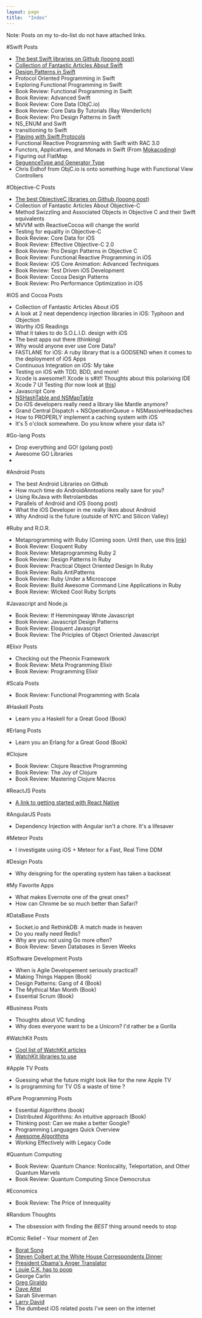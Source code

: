 ```yaml
---
layout: page
title:  "Index"
---
```


Note: Posts on my to-do-list do not have attached links. 

#Swift Posts
- [The best Swift libraries on Github (looong post)](http://itshenry.com/2015/09/05/the-best-swift-libs.html)
- [Collection of Fantastic Articles About Swift](http://itshenry.com/2015/09/05/fantastic-swift-articles.html)
- [Design Patterns in Swift](http://itshenry.com/2015/09/05/design-patterns-in-swift.html)
- Protocol Oriented Programming in Swift
- Exploring Functional Programming in Swift
- Book Review: Functional Programming in Swift
- Book Review: Advanced Swift 
- Book Review: Core Data (ObjC.io)
- Book Review: Core Data By Tutorials (Ray Wenderlich)
- Book Review: Pro Design Patterns in Swift
- NS_ENUM and Swift
- transitioning to Swift
- [Playing with Swift Protocols](http://itshenry.com/2015/09/05/swift-protocols.html)
- Functional Reactive Programming with Swift with RAC 3.0
- Functors, Applicatives, and Monads in Swift (From [Mokacoding](http://www.mokacoding.com/blog/functor-applicative-monads-in-pictures/))
- Figuring out FlatMap 
- [SeguenceType and Generator Type](http://itshenry.com/2015/09/05/sequence-generator.html) 
- Chris Eidhof from ObjC.io is onto something huge with Functional View Controllers

#Objective-C Posts
- [The best ObjectiveC libraries on Github (looong post)](http://itshenry.com/2015/09/12/ios-libraries.html)
- Collection of Fantastic Articles About Objective-C
- Method Swizzling and Associated Objects in Objective C and their Swift equivalents
- MVVM with ReactiveCocoa will change the world
- Testing for equality in Objective-C
- Book Review: Core Data for iOS
- Book Review: Effective Objective-C 2.0
- Book Review: Pro Design Patterns in Objective C
- Book Review: Functional Reactive Programming in iOS
- Book Review: iOS Core Animation: Advanced Techniques
- Book Review: Test Driven iOS Development
- Book Review: Cocoa Design Patterns
- Book Review: Pro Performance Optimization in iOS

#iOS and Cocoa Posts
- Collection of Fantastic Articles About iOS
- A look at 2 neat dependency injection libraries in iOS: Typhoon and Objection
- Worthy iOS Readings
- What it takes to do S.O.L.I.D. design with iOS
- The best apps out there (thinking)
- Why would anyone ever use Core Data?
- FASTLANE for iOS: A ruby library that is a GODSEND when it comes to the deployment of iOS Apps
- Continuous Integration on iOS: My take
- Testing on iOS with TDD, BDD, and more!
- Xcode is awesome!! Xcode is s#it!! Thoughts about this polarixing IDE
- Xcode 7 UI Testing (for now look at [this](http://www.mokacoding.com/blog/xcode-7-ui-testing/))
- Javascript Core
- [NSHashTable and NSMapTable](http://itshenry.com/2015/11/05/nshash-nsmap.html)
- Do iOS developers really need a library like Mantle anymore?
- Grand Central Dispatch + NSOperationQueue = NSMassiveHeadaches
- How to PROPERLY implement a caching system with iOS
- It's 5 o'clock somewhere. Do you know where your data is? 

#Go-lang Posts
- Drop everything and GO! (golang post)
- Awesome GO Libraries
- 

#Android Posts
- The best Android Libraries on Github
- How much time do AndroidAnntoations really save for you?
- Using RxJava with Retrolambdas
- Parallels of Android and iOS (loong post)
- What the iOS Developer in me really likes about Android
- Why Android is the future (outside of NYC and Silicon Valley)

#Ruby and R.O.R.
- Metaprogramming with Ruby (Coming soon. Until then, use this [link](https://speakerdeck.com/mattyoho/metaprogramming-ruby))
- Book Review: Eloquent Ruby
- Book Review: Metaprogramming Ruby 2
- Book Review: Design Patterns In Ruby
- Book Review: Practical Object Oriented Design In Ruby
- Book Review: Rails AntiPatterns
- Book Review: Ruby Under a Microscope
- Book Review: Build Awesome Command Line Applications in Ruby
- Book Review: Wicked Cool Ruby Scripts

#Javascript and Node.js
- Book Review: If Hemmingway Wrote Javascript
- Book Review: Javascript Design Patterns
- Book Review: Eloquent Javascript
- Book Review: The Priciples of Object Oriented Javascript

#Elixir Posts
- Checking out the Pheonix Framework
- Book Review: Meta Programming Elixir
- Book Review: Programming Elixir

#Scala Posts 
- Book Review: Functional Programming with Scala 

#Haskell Posts
- Learn you a Haskell for a Great Good (Book)

#Erlang Posts
- Learn you an Erlang for a Great Good (Book)

#Clojure 
- Book Review: Clojure Reactive Programming
- Book Review: The Joy of Clojure
- Book Review: Mastering Clojure Macros

#ReactJS Posts
- [A link to getting started with React Native](https://facebook.github.io/react-native/)

#AngularJS Posts
- Dependency Injection with Angular isn't a chore. It's a lifesaver

#Meteor Posts
- I investigate using iOS + Meteor for a Fast, Real Time DDM

#Design Posts
- Why deisgning for the operating system has taken a backseat

#My Favorite Apps
- What makes Evernote one of the great ones?
- How can Chrome be so much better than Safari? 

#DataBase Posts
- Socket.io and RethinkDB: A match made in heaven
- Do you really need Redis?
- Why are you not using Go more often?
- Book Review: Seven Databases in Seven Weeks 

#Software Development Posts 
- When is Agile Developement seriously practical?
- Making Things Happen (Book)
- Design Patterns: Gang of 4 (Book)
- The Mythical Man Month (Book)
- Essential Scrum (Book)

#Business Posts
- Thoughts about VC funding
- Why does everyone want to be a Unicorn? I'd rather be a Gorilla 

#WatchKit Posts
- [Cool list of WatchKit articles](http://itshenry.com/2015/09/05/watchkit-articles.html)
- [WatchKit libraries to use](http://itshenry.com/2015/09/05/watchkit-libraries.html)

#Apple TV Posts
- Guessing what the future might look like for the new Apple TV
- Is programming for TV OS a waste of time ?

#Pure Programming Posts
- Essential Algorithms (book)
- Distributed Algorithms: An intuitive approach (Book)
- Thinking post: Can we make a better Google?
- Programming Languages Quick Overview
- [Awesome Algorithms](https://github.com/hsavit1/awesome-algorithms)
- Working Effectively with Legacy Code 

#Quantum Computing
- Book Review: Quantum Chance: Nonlocality, Teleportation, and Other Quantum Marvels
- Book Review: Quantum Computing Since Democrutus 

#Economics 
- Book Review: The Price of Innequality

#Random Thoughts 
- The obsession with finding the _BEST_ thing around needs to stop

#Comic Relief - Your moment of Zen
- [Borat Song](https://www.youtube.com/watch?v=Vb3IMTJjzfo)
- [Steven Colbert at the White House Correspondents Dinner](https://www.youtube.com/watch?v=2X93u3anTco)
- [President Obama's Anger Translator](https://www.youtube.com/watch?v=G6NfRMv-4OY)
- [Louie C.K. has to poop](https://www.youtube.com/watch?v=7MCj4YeUEik)
- George Carlin
- [Greg Giraldo](https://www.youtube.com/watch?v=IqH2bUZDUPg)
- [Dave Attel](https://www.youtube.com/watch?v=oAgQ6cJYA8Q)
- Sarah Silverman
- [Larry David](https://www.youtube.com/watch?v=JHmpbDWdMJw)
- The dumbest iOS related posts I've seen on the internet
